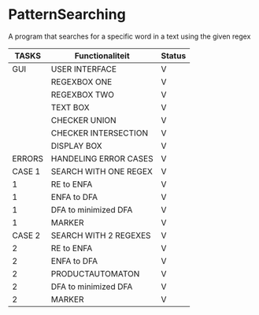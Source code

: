 # PatternSearching
A program that searches for a specific word in a text using the given regex

|TASKS | Functionaliteit              | Status |
|---------|-------------------------- |--------|
| GUI     | USER INTERFACE            | V      |
|         | REGEXBOX ONE              | V      |
|         | REGEXBOX TWO              | V      |
|         | TEXT BOX                  | V      |
|         | CHECKER UNION             | V      |
|         | CHECKER INTERSECTION      | V      |
|         | DISPLAY BOX               | V      |
| ERRORS  | HANDELING ERROR CASES     | V      |
| CASE 1  |SEARCH WITH ONE REGEX      | V      |
|   1     |RE to ENFA                 | V      |
|   1     |ENFA to DFA                | V      |
|   1     |DFA to minimized DFA       | V      |
|   1     |MARKER                     | V      |
| CASE 2  |SEARCH WITH 2 REGEXES      | V      |
|   2     |RE to ENFA                 | V      |
|   2     |ENFA to DFA                | V      |
|   2     |PRODUCTAUTOMATON          | V      |
|   2     |DFA to minimized DFA       | V      |
|   2     |MARKER                     | V      |





